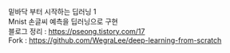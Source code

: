 밑바닥 부터 시작하는 딥러닝 1  
Mnist 손글씨 예측을 딥러닝으로 구현  
블로그 정리 : https://pseong.tistory.com/17  
Fork : https://github.com/WegraLee/deep-learning-from-scratch
